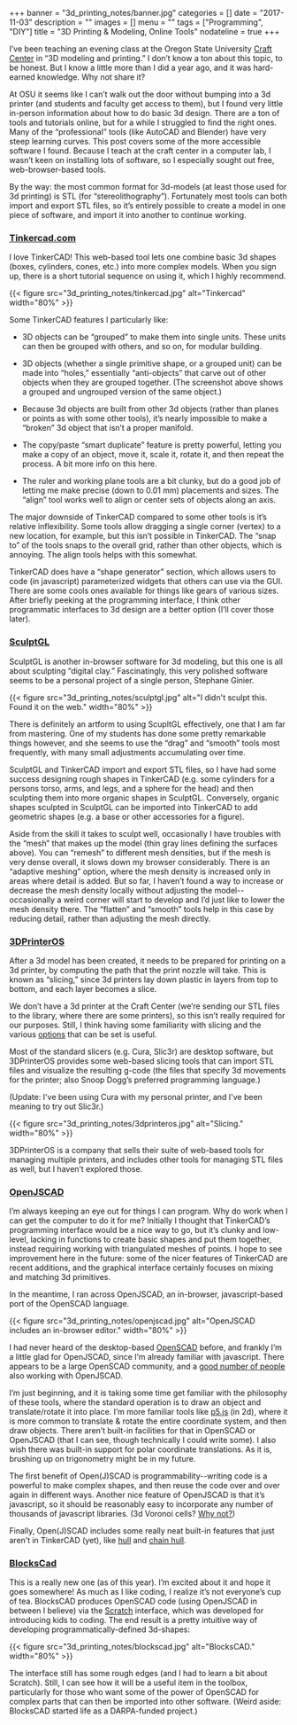 +++
banner = "3d_printing_notes/banner.jpg"
categories = []
date = "2017-11-03"
description = ""
images = []
menu = ""
tags = ["Programming", "DIY"]
title = "3D Printing & Modeling, Online Tools"
nodateline = true
+++


I’ve been teaching an evening class at the Oregon State University [Craft Center](https://www.facebook.com/OSUCraftCenter/) in “3D modeling and printing.” I don’t know a ton about this topic, to be honest. But I know a little more than I did a year ago, and it was hard-earned knowledge. Why not share it? 


At OSU it seems like I can’t walk out the door without bumping into a 3d printer (and students and faculty get access to them), but I found very little in-person information about how to do basic 3d design. There are a ton of tools and tutorials online, but for a while I struggled to find the right ones. Many of the “professional” tools (like AutoCAD and Blender) have very steep learning curves. This post covers some of the more accessible software I found. Because I teach at the craft center in a computer lab, I wasn’t keen on installing lots of software, so I especially sought out free, web-browser-based tools.


By the way: the most common format for 3d-models (at least those used for 3d printing) is STL (for “stereolithography”). Fortunately most tools can both import and export STL files, so it’s entirely possible to create a model in one piece of software, and import it into another to continue working. 


### [Tinkercad.com](http://tinkercad.com/)

I love TinkerCAD! This web-based tool lets one combine basic 3d shapes (boxes, cylinders, cones, etc.) into more complex models. When you sign up, there is a short tutorial sequence on using it, which I highly recommend.

{{< figure src="3d_printing_notes/tinkercad.jpg" alt="Tinkercad" width="80%" >}}

Some TinkerCAD features I particularly like:

* 3D objects can be “grouped” to make them into single units. These units can then be grouped with others, and so on, for modular building.

* 3D objects (whether a single primitive shape, or a grouped unit) can be made into “holes,” essentially “anti-objects” that carve out of other objects when they are grouped together. (The screenshot above shows a grouped and ungrouped version of the same object.)

* Because 3d objects are built from other 3d objects (rather than planes or points as with some other tools), it’s nearly impossible to make a “broken” 3d object that isn’t a proper manifold.

* The copy/paste “smart duplicate” feature is pretty powerful, letting you make a copy of an object, move it, scale it, rotate it, and then repeat the process. A bit more info on this here.

* The ruler and working plane tools are a bit clunky, but do a good job of letting me make  precise (down to 0.01 mm) placements and sizes.
The “align” tool works well to align or center sets of objects along an axis.

The major downside of TinkerCAD compared to some other tools is it’s relative inflexibility. Some tools allow dragging a single corner (vertex) to a new location, for example, but this isn’t possible in TinkerCAD. The “snap to” of the tools snaps to the overall grid, rather than other objects, which is annoying. The align tools helps with this somewhat. 

TinkerCAD does have a “shape generator” section, which allows users to code (in javascript) parameterized widgets that others can use via the GUI. There are some cools ones available for things like gears of various sizes. After briefly peeking at the programming interface, I think other programmatic interfaces to 3d design are a better option (I’ll cover those later). 


### [SculptGL](https://stephaneginier.com/sculptgl/)

SculptGL is another in-browser software for 3d modeling, but this one is all about sculpting “digital clay.” Fascinatingly, this very polished software seems to be a personal project of a single person, Stephane Ginier. 

{{< figure src="3d_printing_notes/sculptgl.jpg" alt="I didn't sculpt this. Found it on the web." width="80%" >}}


There is definitely an artform to using ScupltGL effectively, one that I am far from mastering. One of my students has done some pretty remarkable things however, and she seems to use the “drag” and “smooth” tools most frequently, with many small adjustments accumulating over time.

SculptGL and TinkerCAD import and export STL files, so I have had some success designing rough shapes in TinkerCAD (e.g. some cylinders for a persons torso, arms, and legs, and a sphere for the head) and then sculpting them into more organic shapes in SculptGL. Conversely, organic shapes sculpted in SculptGL can be imported into TinkerCAD to add geometric shapes (e.g. a base or other accessories for a figure). 

Aside from the skill it takes to sculpt well, occasionally I have troubles with the “mesh” that makes up the model (thin gray lines defining the surfaces above). You can “remesh” to different mesh densities, but if the mesh is very dense overall, it slows down my browser considerably. There is an “adaptive meshing” option, where the mesh density is increased only in areas where detail is added. But so far, I haven’t found a way to increase or decrease the mesh density locally without adjusting the model--occasionally a weird corner will start to develop and I’d just like to lower the mesh density there. The “flatten” and “smooth” tools help in this case by reducing detail, rather than adjusting the mesh directly.

### [3DPrinterOS](http://3dprinteros.com)

After a 3d model has been created, it needs to be prepared for printing on a 3d printer, by computing the path that the print nozzle will take. This is known as “slicing,” since 3d printers lay down plastic in layers from top to bottom, and each layer becomes a slice. 

We don’t have a 3d printer at the Craft Center (we’re sending our STL files to the library, where there are some printers), so this isn’t really required for our purposes. Still, I think having some familiarity with slicing and the various [options](https://pinshape.com/blog/3d-slicer-settings-5-things-you-need-to-know-about-3d-printing-software/) that can be set is useful. 

Most of the standard slicers (e.g. Cura, Slic3r) are desktop software, but 3DPrinterOS provides some web-based slicing tools that can import STL files and visualize the resulting g-code (the files that specify 3d movements for the printer; also Snoop Dogg’s preferred programming language.)

(Update: I've been using Cura with my personal printer, and I've been meaning to try out Slic3r.)

{{< figure src="3d_printing_notes/3dprinteros.jpg" alt="Slicing." width="80%" >}}

3DPrinterOS is a company that sells their suite of web-based tools for managing multiple printers, and includes other tools for managing STL files as well, but I haven’t explored those.

### [OpenJSCAD](https://openjscad.org/)

I’m always keeping an eye out for things I can program. Why do work when I can get the computer to do it for me? Initially I thought that TinkerCAD’s programming interface would be a nice way to go, but it’s clunky and low-level, lacking in functions to create basic shapes and put them together, instead requiring working with triangulated meshes of points. I hope to see improvement here in the future: some of the nicer features of TinkerCAD are recent additions, and the graphical interface certainly focuses on mixing and matching 3d primitives.


In the meantime, I ran across OpenJSCAD, an in-browser, javascript-based port of the OpenSCAD language. 

{{< figure src="3d_printing_notes/openjscad.jpg" alt="OpenJSCAD includes an in-browser editor." width="80%" >}}

I had never heard of the desktop-based [OpenSCAD](http://www.openscad.org/) before, and frankly I’m a little glad for OpenJSCAD, since I’m already familiar with javascript. There appears to be a large OpenSCAD community, and a [good number of people](https://plus.google.com/communities/114958480887231067224) also working with OpenJSCAD. 

I’m just beginning, and it is taking some time get familiar with the philosophy of these tools, where the standard operation is to draw an object and translate/rotate it into place. I’m more familiar tools like [p5.js](https://p5js.org/) (in 2d), where it is more common to translate & rotate the entire coordinate system, and then draw objects. There aren’t built-in facilities for that in OpenSCAD or OpenJSCAD (that I can see, though technically I could write some). I also wish there was built-in support for polar coordinate translations. As it is, brushing up on trigonometry might be in my future.

The first benefit of Open(J)SCAD is programmability--writing code is a powerful to make complex shapes, and then reuse the code over and over again in different ways. Another nice feature of OpenJSCAD is that it’s javascript, so it should be reasonably easy to incorporate any number of thousands of javascript libraries. (3d Voronoi cells? [Why not?](https://github.com/mikolalysenko/voronoi-diagram))

Finally, Open(J)SCAD includes some really neat built-in features that just aren’t in TinkerCAD (yet), like [hull](https://en.wikibooks.org/wiki/OpenJSCAD_User_Guide#Hull) and [chain hull](https://en.wikibooks.org/wiki/OpenJSCAD_User_Guide#Chain_Hull).

### [BlocksCad](https://www.blockscad3d.com/)

This is a really new one (as of this year). I’m excited about it and hope it goes somewhere! As much as I like coding, I realize it’s not everyone’s cup of tea. BlocksCAD produces OpenSCAD code (using OpenJSCAD in between I believe) via the [Scratch](https://scratch.mit.edu/) interface, which was developed for introducing kids to coding. The end result is a pretty intuitive way of developing programmatically-defined 3d-shapes:

{{< figure src="3d_printing_notes/blockscad.jpg" alt="BlocksCAD." width="80%" >}}

The interface still has some rough edges (and I had to learn a bit about Scratch). Still, I can see how it will be a useful item in the toolbox, particularly for those who want some of the power of OpenSCAD for complex parts that can then be imported into other software.
(Weird aside: BlocksCAD started life as a DARPA-funded project.)

